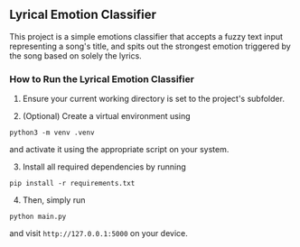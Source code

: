 ## Lyrical Emotion Classifier
This project is a simple emotions classifier that accepts a fuzzy text input representing a song's title, and spits out the strongest emotion triggered by the song based on solely the lyrics.

### How to Run the Lyrical Emotion Classifier
1. Ensure your current working directory is set to the project's subfolder.

2. (Optional) Create a virtual environment using 
```
python3 -m venv .venv
```
and activate it using the appropriate script on your system.

3. Install all required dependencies by running 
```
pip install -r requirements.txt
```

4. Then, simply run 
```
python main.py
```
and visit `http://127.0.0.1:5000` on your device.

